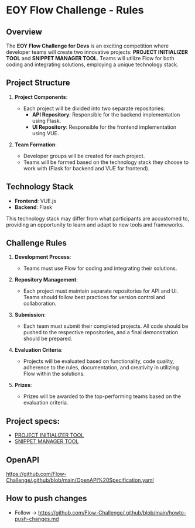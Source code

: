 # EOY Flow Challenge - Rules

## Overview

The **EOY Flow Challenge for Devs** is an exciting competition where developer teams will create two innovative projects: **PROJECT INITIALIZER TOOL** and **SNIPPET MANAGER TOOL**. Teams will utilize Flow for both coding and integrating solutions, employing a unique technology stack.

## Project Structure

1. **Project Components**:
   - Each project will be divided into two separate repositories:
     - **API Repository**: Responsible for the backend implementation using Flask.
     - **UI Repository**: Responsible for the frontend implementation using VUE.

2. **Team Formation**:
   - Developer groups will be created for each project.
   - Teams will be formed based on the technology stack they choose to work with (Flask for backend and VUE for frontend).

## Technology Stack

- **Frontend**: VUE.js
- **Backend**: Flask

This technology stack may differ from what participants are accustomed to, providing an opportunity to learn and adapt to new tools and frameworks.

## Challenge Rules

1. **Development Process**:
   - Teams must use Flow for coding and integrating their solutions.

2. **Repository Management**:
   - Each project must maintain separate repositories for API and UI. Teams should follow best practices for version control and collaboration.

3. **Submission**:
   - Each team must submit their completed projects. All code should be pushed to the respective repositories, and a final demonstration should be prepared.

4. **Evaluation Criteria**:
   - Projects will be evaluated based on functionality, code quality, adherence to the rules, documentation, and creativity in utilizing Flow within the solutions.

5. **Prizes**:
   - Prizes will be awarded to the top-performing teams based on the evaluation criteria.



## Project specs:
- [PROJECT INITIALIZER TOOL](https://github.com/Flow-Challenge/.github/blob/main/initializr-tool.md)
- [SNIPPET MANAGER TOOL](https://github.com/Flow-Challenge/.github/blob/main/snippet-manager.md)


## OpenAPI
https://github.com/Flow-Challenge/.github/blob/main/OpenAPI%20Specification.yaml


## How to push changes 
- Follow -> https://github.com/Flow-Challenge/.github/blob/main/howto-push-changes.md

